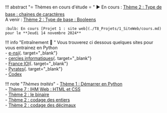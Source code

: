 
!!! abstract ":star: Thèmes en cours d'étude :star: "
    :arrow_forward: En cours : [Thème 2 : Type de base : chaines de caractères](./T2_Type_de_base/2.4_Chaines_caracteres/chaine.md)<br />
    A venir : [Thème 2 : Type de base : Booleens](./T2_Type_de_base/2.5_Booleens/cours.md)<br />

    :bulb: En cours [Projet 1 : site web](./T8_Projets/1_SiteWeb/cours.md) pour le **Jeudi 14 novembre 2024**
    
!!! info "Entraînement :running: "
    Vous trouverez ci dessous quelques sites pour vous entrainez en Python<br />
    - [e-nsi](https://e-nsi.forge.aeif.fr/init_python/){. target="_blank"}<br />
    - [cercles informatiques](https://cscircles.cemc.mkduwaterloo.ca/fr/){. target="_blank"}<br />
    - [France IOI](https://www.france-ioi.org/algo/chapters.php){. target="_blank"}<br />
    - [Pyrates](https://py-rates.fr/){. target="_blank"}<br />
    - [Codex](https://codex.forge.apps.education.fr/)<br />

!!! note "*Thèmes traités*"
    - [Thème 1 : Démarrer en Python](./T1_Demarrer_en_Python/sommaire.md)<br />
    - [Thème 7 : IHM Web : HTML et CSS](./T7_IHM_Web/7.1_Interactions_page_web/cours.md)<br />
    - [Thème 2 : le binaire](./T2_Type_de_base/2.1_Binaire/cours.md)<br />
    - [Thème 2 : codage des entiers](./T2_Type_de_base/2.2_Codage_entiers/cours.md)<br />
    - [Thème 2 : codage des décimaux](./T2_Type_de_base/2.3_Decimaux/cours.md)<br/>

<!--

!!! abstract ":beach: :sunny: Préparer sa rentrée en Terminale :sunny: :beach: "
    Chers élèves de Première  voilà les chapitres à revoir en priorité pour aborder sereinement l'année de Terminale en NSI :
    - Les listes, les tuples et les dictionnaires. À retrouver [ici](T3_Type_construit/sommaire.md){. target="_blank"}.
    - Le plus important : les chapitres suivants d'algorithmique, à retrouver [ici](T5_Algorithmique/sommaire.md){. target="_blank"} :
        - Complexité
        - Tris par sélection et insertion
        - Dichotomie
    


    - [Thème 4 : Architecture matérielle : OS et commande Linux](T4_Architecture_materielle/4.4_Decouverte_des_commandes_Linux/cours.md)
    - [Thème 3 : Type Construit : les Listes](T3_Type_construit/3.1_Listes/cours.md)
    - [Thème 3 : Type Construit : les tuples](./T3_Type_construit/3.2_tuples/cours/)
    - [Thème 5 : Complexité](T5_algorithmique/5.2_complexite/cours.md)
    - [Thème 3 : Type Construit : les dictionnaires](./T3_Type_construit/3.3_Dictionnaires/cours/)
    - [Thème 4 : Réseau](./T4_Architecture_materielle/4.2_Architecture_reseau/cours.md)
    - [Projet CSV](./T8_Projets/2_ProjetCSV/cours.md)
    - [Thème 4 : Protocole de communication](./T4_Architecture_materielle/4.3_Protocoles_de_communication/cours.md)
    - [IHM sur le Web](./T7_IHM_Web/7.3_Get_Post_Formulaires/cours/)
    - [Algorithme Glouton](./T5_Algorithmique/5.6_Algorithmes_gloutons/cours.md)

-->
